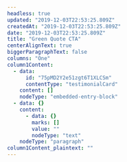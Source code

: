 ```yaml
---
headless: true
updated: "2019-12-03T22:53:25.809Z"
createdAt: "2019-12-03T22:53:25.809Z"
date: "2019-12-03T22:53:25.809Z"
title: "Green Quote CTA"
centerAlignText: true
biggerParagraphText: false
columns: "One"
column1Content:
  - data:
      id: "75pMD2Y2e51zgt6T1XLCSm"
      contentType: "testimonialCard"
    content: []
    nodeType: "embedded-entry-block"
  - data: {}
    content:
      - data: {}
        marks: []
        value: ""
        nodeType: "text"
    nodeType: "paragraph"
column1Content_plaintext: ""
---
```

